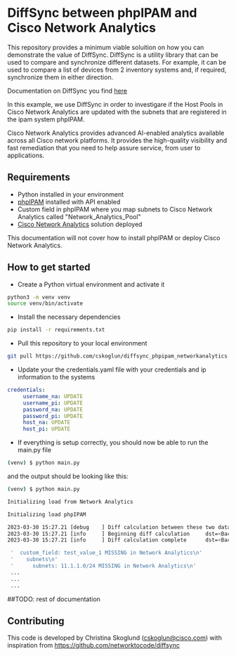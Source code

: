 # DiffSync between phpIPAM and Cisco Network Analytics
This repository provides a minimum viable soluition on how you can demonstrate the value of DiffSync. DiffSync is a utility library that can be used to compare and synchronize different datasets. For example, it can be used to compare a list of devices from 2 inventory systems and, if required, synchronize them in either direction. 

Documentation on DiffSync you find [here](https://diffsync.readthedocs.io/en/latest/)

In this example, we use DiffSync in order to investigare if the Host Pools in Cisco Network Analytics are updated with the subnets that are registered in the ipam system phpIPAM. 

Cisco Network Analytics provides advanced AI-enabled analytics available across all Cisco network platforms. It provides the high-quality visibility and fast remediation that you need to help assure service, from user to applications.

## Requirements
- Python installed in your environment
- [phpIPAM](https://phpipam.net/) installed with API enabled
- Custom field in phpIPAM where you map subnets to Cisco Network Analytics called "Network_Analytics_Pool"
- [Cisco Network Analytics](https://www.cisco.com/c/en/us/solutions/analytics.html) solution deployed

This documentation will not cover how to install phpIPAM or deploy Cisco Network Analytics. 

## How to get started
- Create a Python virtual environment and activate it
```bash
python3 -m venv venv
source venv/bin/activate
```
- Install the necessary dependencies
```bash
pip install -r requirements.txt
```
- Pull this repository to your local environment
```bash
git pull https://github.com/cskoglun/diffsync_phpipam_networkanalytics.git
```
- Update your the credentials.yaml file with your credentials and ip information to the systems
```yaml
credentials:
     username_na: UPDATE
     username_pi: UPDATE
     password_na: UPDATE
     password_pi: UPDATE
     host_na: UPDATE
     host_pi: UPDATE
```
- If everything is setup correctly, you should now be able to run the main.py file
```bash
(venv) $ python main.py
```
and the output should be looking like this: 
```bash
(venv) $ python main.py 

Initializing load from Network Analytics

Initializing load phpIPAM

2023-03-30 15:27.21 [debug    ] Diff calculation between these two datasets will involve 49 models dst=<Backend B "phpIPAM"> flags=<DiffSyncFlags.NONE: 0> src=<Backend A "Network Analytics">
2023-03-30 15:27.21 [info     ] Beginning diff calculation     dst=<Backend B "phpIPAM"> flags=<DiffSyncFlags.NONE: 0> src=<Backend A "Network Analytics">
2023-03-30 15:27.21 [info     ] Diff calculation complete      dst=<Backend B "phpIPAM"> flags=<DiffSyncFlags.NONE: 0> src=<Backend A "Network Analytics">

 '  custom_field: test_value_1 MISSING in Network Analytics\n'
 '    subnets\n'
 '      subnets: 11.1.1.0/24 MISSING in Network Analytics\n'
 ...
 ...
 ...
```

##TODO: rest of documentation 

## Contributing
This code is developed by Christina Skoglund (cskoglun@cisco.com) with inspiration from https://github.com/networktocode/diffsync